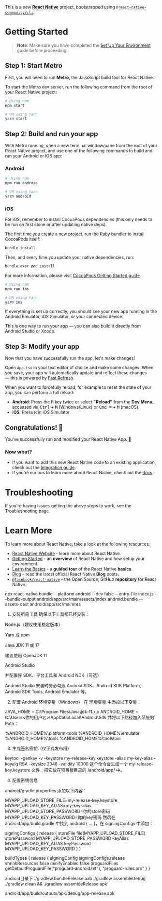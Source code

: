 This is a new [**React Native**](https://reactnative.dev) project, bootstrapped using [`@react-native-community/cli`](https://github.com/react-native-community/cli).

# Getting Started

> **Note**: Make sure you have completed the [Set Up Your Environment](https://reactnative.dev/docs/set-up-your-environment) guide before proceeding.

## Step 1: Start Metro

First, you will need to run **Metro**, the JavaScript build tool for React Native.

To start the Metro dev server, run the following command from the root of your React Native project:

```sh
# Using npm
npm start

# OR using Yarn
yarn start
```

## Step 2: Build and run your app

With Metro running, open a new terminal window/pane from the root of your React Native project, and use one of the following commands to build and run your Android or iOS app:

### Android

```sh
# Using npm
npm run android

# OR using Yarn
yarn android
```

### iOS

For iOS, remember to install CocoaPods dependencies (this only needs to be run on first clone or after updating native deps).

The first time you create a new project, run the Ruby bundler to install CocoaPods itself:

```sh
bundle install
```

Then, and every time you update your native dependencies, run:

```sh
bundle exec pod install
```

For more information, please visit [CocoaPods Getting Started guide](https://guides.cocoapods.org/using/getting-started.html).

```sh
# Using npm
npm run ios

# OR using Yarn
yarn ios
```

If everything is set up correctly, you should see your new app running in the Android Emulator, iOS Simulator, or your connected device.

This is one way to run your app — you can also build it directly from Android Studio or Xcode.

## Step 3: Modify your app

Now that you have successfully run the app, let's make changes!

Open `App.tsx` in your text editor of choice and make some changes. When you save, your app will automatically update and reflect these changes — this is powered by [Fast Refresh](https://reactnative.dev/docs/fast-refresh).

When you want to forcefully reload, for example to reset the state of your app, you can perform a full reload:

- **Android**: Press the <kbd>R</kbd> key twice or select **"Reload"** from the **Dev Menu**, accessed via <kbd>Ctrl</kbd> + <kbd>M</kbd> (Windows/Linux) or <kbd>Cmd ⌘</kbd> + <kbd>M</kbd> (macOS).
- **iOS**: Press <kbd>R</kbd> in iOS Simulator.

## Congratulations! :tada:

You've successfully run and modified your React Native App. :partying_face:

### Now what?

- If you want to add this new React Native code to an existing application, check out the [Integration guide](https://reactnative.dev/docs/integration-with-existing-apps).
- If you're curious to learn more about React Native, check out the [docs](https://reactnative.dev/docs/getting-started).

# Troubleshooting

If you're having issues getting the above steps to work, see the [Troubleshooting](https://reactnative.dev/docs/troubleshooting) page.

# Learn More

To learn more about React Native, take a look at the following resources:

- [React Native Website](https://reactnative.dev) - learn more about React Native.
- [Getting Started](https://reactnative.dev/docs/environment-setup) - an **overview** of React Native and how setup your environment.
- [Learn the Basics](https://reactnative.dev/docs/getting-started) - a **guided tour** of the React Native **basics**.
- [Blog](https://reactnative.dev/blog) - read the latest official React Native **Blog** posts.
- [`@facebook/react-native`](https://github.com/facebook/react-native) - the Open Source; GitHub **repository** for React Native.



<!-- 修改数据库后用于清空缓存？这样不会闪退 -->
npx react-native bundle --platform android --dev false --entry-file index.js --bundle-output android/app/src/main/assets/index.android.bundle --assets-dest android/app/src/main/res


1. 安装所需工具
确保以下工具都已经安装：

Node.js（建议使用稳定版本）

Yarn 或 npm

Java JDK 11 或 17

建议使用 OpenJDK 11

Android Studio

并配置好 SDK、平台工具和 Android NDK（可选）

Android Studio 安装时务必勾选 Android SDK、Android SDK Platform, Android SDK Tools, Android Emulator 等。

2. 配置 Android 环境变量（Windows）
在 环境变量 中添加以下变量：

JAVA_HOME = C:\Program Files\Java\jdk-11.x.x
ANDROID_HOME = C:\Users\<你的用户名>\AppData\Local\Android\Sdk
并将以下路径加入系统的 Path：

%ANDROID_HOME%\platform-tools
%ANDROID_HOME%\emulator
%ANDROID_HOME%\tools
%ANDROID_HOME%\tools\bin

3. 生成签名密钥（仅正式发布用）

keytool -genkey -v -keystore my-release-key.keystore -alias my-key-alias -keyalg RSA -keysize 2048 -validity 10000
这个命令会生成一个 my-release-key.keystore 文件，把它放在项目根目录的 /android/app/ 中。

4. 配置密钥信息

android/gradle.properties
添加以下内容：

MYAPP_UPLOAD_STORE_FILE=my-release-key.keystore
MYAPP_UPLOAD_KEY_ALIAS=my-key-alias
MYAPP_UPLOAD_STORE_PASSWORD=你的store密码
MYAPP_UPLOAD_KEY_PASSWORD=你的key密码
然后在 android/app/build.gradle 中找到 android { ... }，在 signingConfigs 中添加：

signingConfigs {
    release {
        storeFile file(MYAPP_UPLOAD_STORE_FILE)
        storePassword MYAPP_UPLOAD_STORE_PASSWORD
        keyAlias MYAPP_UPLOAD_KEY_ALIAS
        keyPassword MYAPP_UPLOAD_KEY_PASSWORD
    }
}

buildTypes {
    release {
        signingConfig signingConfigs.release
        shrinkResources false
        minifyEnabled false
        proguardFiles getDefaultProguardFile("proguard-android.txt"), "proguard-rules.pro"
    }
}

android目录下
./gradlew bundleRelease   aab
./gradlew assembleDebug
 ./gradlew clean && ./gradlew assembleRelease    apk

android/app/build/outputs/apk/debug/app-release.apk
